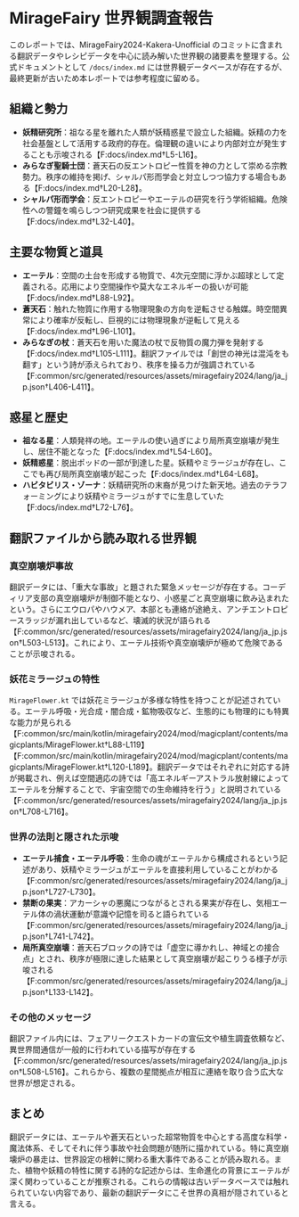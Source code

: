 # MirageFairy 世界観調査報告

このレポートでは、MirageFairy2024-Kakera-Unofficial のコミットに含まれる翻訳データやレシピデータを中心に読み解いた世界観の諸要素を整理する。公式ドキュメントとして `/docs/index.md` には世界観データベースが存在するが、最終更新が古いため本レポートでは参考程度に留める。

## 組織と勢力

- **妖精研究所**：祖なる星を離れた人類が妖精惑星で設立した組織。妖精の力を社会基盤として活用する政府的存在。倫理観の違いにより内部対立が発生することも示唆される【F:docs/index.md†L5-L16】。
- **みらなぎ聖騎士団**：蒼天石の反エントロピー性質を神の力として崇める宗教勢力。秩序の維持を掲げ、シャルパ形而学会と対立しつつ協力する場合もある【F:docs/index.md†L20-L28】。
- **シャルパ形而学会**：反エントロピーやエーテルの研究を行う学術組織。危険性への警鐘を鳴らしつつ研究成果を社会に提供する【F:docs/index.md†L32-L40】。

## 主要な物質と道具

- **エーテル**：空間の土台を形成する物質で、4次元空間に浮かぶ超球として定義される。応用により空間操作や莫大なエネルギーの扱いが可能【F:docs/index.md†L88-L92】。
- **蒼天石**：触れた物質に作用する物理現象の方向を逆転させる触媒。時空間異常により確率が反転し、巨視的には物理現象が逆転して見える【F:docs/index.md†L96-L101】。
- **みらなぎの杖**：蒼天石を用いた魔法の杖で反物質の魔力弾を発射する【F:docs/index.md†L105-L111】。翻訳ファイルでは「創世の神光は混沌をも翻す」という詩が添えられており、秩序を操る力が強調されている【F:common/src/generated/resources/assets/miragefairy2024/lang/ja_jp.json†L406-L411】。

## 惑星と歴史

- **祖なる星**：人類発祥の地。エーテルの使い過ぎにより局所真空崩壊が発生し、居住不能となった【F:docs/index.md†L54-L60】。
- **妖精惑星**：脱出ポッドの一部が到達した星。妖精やミラージュが存在し、ここでも再び局所真空崩壊が起こった【F:docs/index.md†L64-L68】。
- **ハビタビリス・ゾーナ**：妖精研究所の末裔が見つけた新天地。過去のテラフォーミングにより妖精やミラージュがすでに生息していた【F:docs/index.md†L72-L76】。

## 翻訳ファイルから読み取れる世界観

### 真空崩壊炉事故

翻訳データには、「重大な事故」と題された緊急メッセージが存在する。コーディリア支部の真空崩壊炉が制御不能となり、小惑星ごと真空崩壊に飲み込まれたという。さらにエウロパやハウメア、本部とも連絡が途絶え、アンチエントロピースラッジが漏れ出しているなど、壊滅的状況が語られる【F:common/src/generated/resources/assets/miragefairy2024/lang/ja_jp.json†L503-L513】。これにより、エーテル技術や真空崩壊炉が極めて危険であることが示唆される。

### 妖花ミラージュの特性

`MirageFlower.kt` では妖花ミラージュが多様な特性を持つことが記述されている。エーテル呼吸・光合成・闇合成・鉱物吸収など、生態的にも物理的にも特異な能力が見られる【F:common/src/main/kotlin/miragefairy2024/mod/magicplant/contents/magicplants/MirageFlower.kt†L88-L119】【F:common/src/main/kotlin/miragefairy2024/mod/magicplant/contents/magicplants/MirageFlower.kt†L120-L189】。翻訳データではそれぞれに対応する詩が掲載され、例えば空間適応の詩では「高エネルギーアストラル放射線によってエーテルを分解することで、宇宙空間での生命維持を行う」と説明されている【F:common/src/generated/resources/assets/miragefairy2024/lang/ja_jp.json†L708-L716】。

### 世界の法則と隠された示唆

- **エーテル捕食・エーテル呼吸**：生命の魂がエーテルから構成されるという記述があり、妖精やミラージュがエーテルを直接利用していることがわかる【F:common/src/generated/resources/assets/miragefairy2024/lang/ja_jp.json†L727-L730】。
- **禁断の果実**：アカーシャの悪魔につながるとされる果実が存在し、気相エーテル体の渦状運動が意識や記憶を司ると語られている【F:common/src/generated/resources/assets/miragefairy2024/lang/ja_jp.json†L741-L742】。
- **局所真空崩壊**：蒼天石ブロックの詩では「虚空に導かれし、神域との接合点」とされ、秩序が極限に達した結果として真空崩壊が起こりうる様子が示唆される【F:common/src/generated/resources/assets/miragefairy2024/lang/ja_jp.json†L133-L142】。

### その他のメッセージ

翻訳ファイル内には、フェアリークエストカードの宣伝文や植生調査依頼など、異世界間通信が一般的に行われている描写が存在する【F:common/src/generated/resources/assets/miragefairy2024/lang/ja_jp.json†L508-L516】。これらから、複数の星間拠点が相互に連絡を取り合う広大な世界が想定される。

## まとめ

翻訳データには、エーテルや蒼天石といった超常物質を中心とする高度な科学・魔法体系、そしてそれに伴う事故や社会問題が随所に描かれている。特に真空崩壊炉の暴走は、世界設定の根幹に関わる重大事件であることが読み取れる。また、植物や妖精の特性に関する詩的な記述からは、生命進化の背景にエーテルが深く関わっていることが推察される。これらの情報は古いデータベースでは触れられていない内容であり、最新の翻訳データにこそ世界の真相が隠されていると言える。
